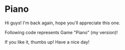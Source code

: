 # Piano
Hi guys! I'm back again, hope you'll appreciate this one.

Following code represents Game "Piano" (my version)!

If you like it, thumbs up!
Have a nice day!
